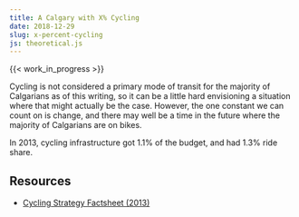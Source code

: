 ```yaml
---
title: A Calgary with X% Cycling
date: 2018-12-29
slug: x-percent-cycling
js: theoretical.js
---
```


{{< work_in_progress >}}

<div id='theoretical'>

Cycling is not considered a primary mode of transit for the majority of
Calgarians as of this writing, so it can be a little hard envisioning a
situation where that might actually be the case. However, the one constant we
can count on is change, and there may well be a time in the future where the
majority of Calgarians are on bikes.

In 2013, cycling infrastructure got 1.1% of the budget, and had 1.3% ride share.

## Resources

* [Cycling Strategy Factsheet (2013)](cycling-strategy-factsheet.pdf)

